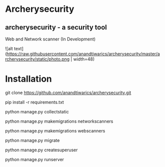 Archerysecurity
=================

## archerysecurity - a security tool
Web and Network scanner (In Development)

![alt text](https://raw.githubusercontent.com/anandtiwarics/archerysecurity/master/archerysecurity/static/photo.png | width=48)

# Installation
git clone https://github.com/anandtiwarics/archerysecurity.git

pip install -r requirements.txt

python manage.py collectstatic

python manage.py makemigrations networkscanners

python manage.py makemigrations webscanners

python manage.py migrate

python manage.py createsuperuser

python manage.py runserver